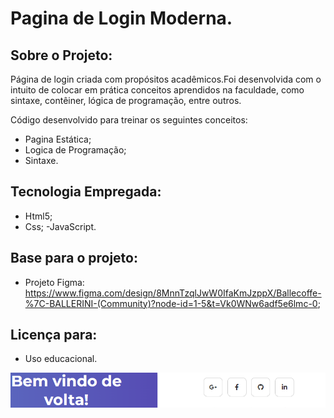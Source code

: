 # Pagina de Login Moderna.

## Sobre o Projeto:
Página de login criada com propósitos acadêmicos.Foi desenvolvida com o intuito de colocar em prática conceitos aprendidos na faculdade, como sintaxe, contêiner, lógica de programação, entre outros.

Código desenvolvido para treinar os seguintes conceitos:
- Pagina Estática;
- Logica de Programação;
- Sintaxe.

## Tecnologia Empregada:

- Html5;
- Css;
-JavaScript.

## Base para o projeto:

- Projeto Figma: https://www.figma.com/design/8MnnTzqlJwW0IfaKmJzppX/Ballecoffe-%7C-BALLERINI-(Community)?node-id=1-5&t=Vk0WNw6adf5e6lmc-0;

## Licença para: 

- Uso educacional.

<img src="/login.png">


 






